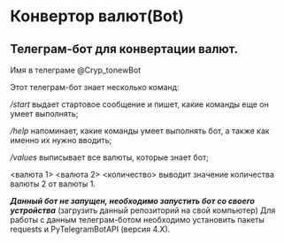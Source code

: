 # Конвертор валют(Bot)

## Телеграм-бот для конвертации валют. 
Имя в телеграме @Cryp_tonewBot

Этот телеграм-бот знает несколько команд:

*/start* выдает стартовое сообщение и пишет, какие команды еще он умеет выполнять;

*/help* напоминает, какие команды умеет выполнять бот, а также как именно их нужно вводить;

*/values* выписывает все валюты, которые знает бот;

<валюта 1> <валюта 2> <количество> выводит значение количества валюты 2 от валюты 1.


***Данный бот не запущен, необходимо запустить бот со своего устройства*** (загрузить данный репозиторий на свой компьютер) Для работы с данным телеграм-ботом необходимо установить пакеты requests и PyTelegramBotAPI (версия 4.X).
